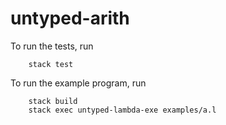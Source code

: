 # untyped-arith

To run the tests, run

        stack test

To run the example program, run

        stack build
        stack exec untyped-lambda-exe examples/a.l
